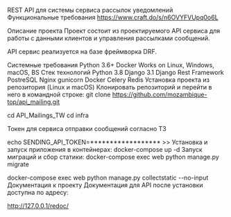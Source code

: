 REST API для системы сервиса рассылок уведомлений
Функциональные требования
https://www.craft.do/s/n6OVYFVUpq0o6L

Описание проекта
Проект состоит из проектируемого API сервиса для работы с данными клиентов и управления рассылками сообщений.

API сервис реализуется на базе фреймворка DRF.

Системные требования
Python 3.6+
Docker
Works on Linux, Windows, macOS, BS
Стек технологий
Python 3.8
Django 3.1
Django Rest Framework
PostreSQL
Nginx
gunicorn
Docker
Сelery
Redis
Установка проекта из репозитория (Linux и macOS)
Клонировать репозиторий и перейти в него в командной строке:
git clone https://github.com/mozambique-top/api_mailing.git

cd API_Mailings_TW
cd infra

Токен для сервиса отправки сообщений согласно ТЗ

echo SENDING_API_TOKEN=****************** >> 
Установка и запуск приложения в контейнерах:
docker-compose up -d
Запуск миграций и сбор статики:
docker-compose exec web python manage.py migrate

docker-compose exec web python manage.py collectstatic --no-input 
Документация к проекту
Документация для API после установки доступна по адресу:

http://127.0.0.1/redoc/
